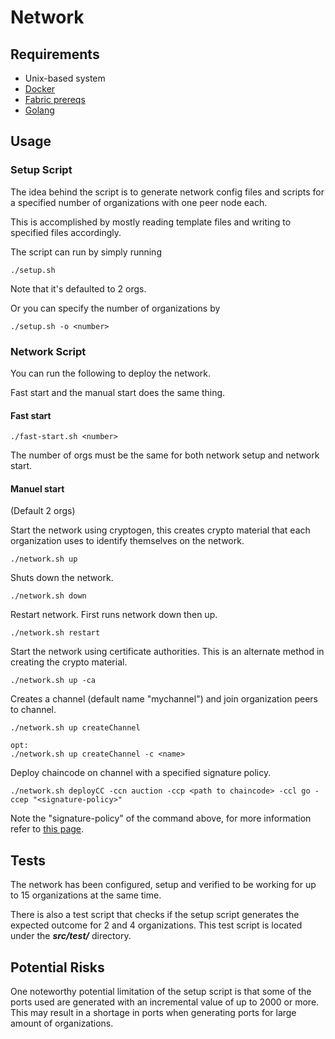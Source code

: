 # Network

## Requirements

 - Unix-based system
 - [Docker](https://www.docker.com/)
 - [Fabric prereqs](https://hyperledger-fabric.readthedocs.io/en/latest/prereqs.html)
 - [Golang](https://go.dev/doc/install)

## Usage

### Setup Script

The idea behind the script is to generate network config files and scripts for a specified number of organizations with one peer node each.

This is accomplished by mostly reading template files and writing to specified files accordingly.

The script can run by simply running
```
./setup.sh
```
Note that it's defaulted to 2 orgs.

Or you can specify the number of organizations by
```
./setup.sh -o <number>
```

### Network Script

You can run the following to deploy the network.

Fast start and the manual start does the same thing.

#### **Fast start**

```
./fast-start.sh <number>
```

The number of orgs must be the same for both network setup and network start.

#### **Manuel start**

(Default 2 orgs)

Start the network using cryptogen, this creates crypto material that each organization uses to identify themselves on the network.
```
./network.sh up 
``` 

Shuts down the network.
```
./network.sh down
``` 

Restart network. First runs network down then up.
```
./network.sh restart 
``` 

Start the network using certificate authorities. This is an alternate method in creating the crypto material.
```
./network.sh up -ca
``` 

Creates a channel (default name "mychannel") and join organization peers to channel.
```
./network.sh up createChannel

opt:
./network.sh up createChannel -c <name>
``` 

Deploy chaincode on channel with a specified signature policy.
```
./network.sh deployCC -ccn auction -ccp <path to chaincode> -ccl go -ccep "<signature-policy>"
``` 

Note the "signature-policy" of the command above, for more information refer to [this page](https://hyperledger-fabric.readthedocs.io/en/latest/endorsement-policies.html).

## Tests

The network has been configured, setup and verified to be working for up to 15 organizations at the same time.

There is also a test script that checks if the setup script generates the expected outcome for 2 and 4 organizations. This test script is located under the ***src/test/*** directory.

## Potential Risks

One noteworthy potential limitation of the setup script is that some of the ports used are generated with an incremental value of up to 2000 or more. This may result in a shortage in ports when generating ports for large amount of organizations.
